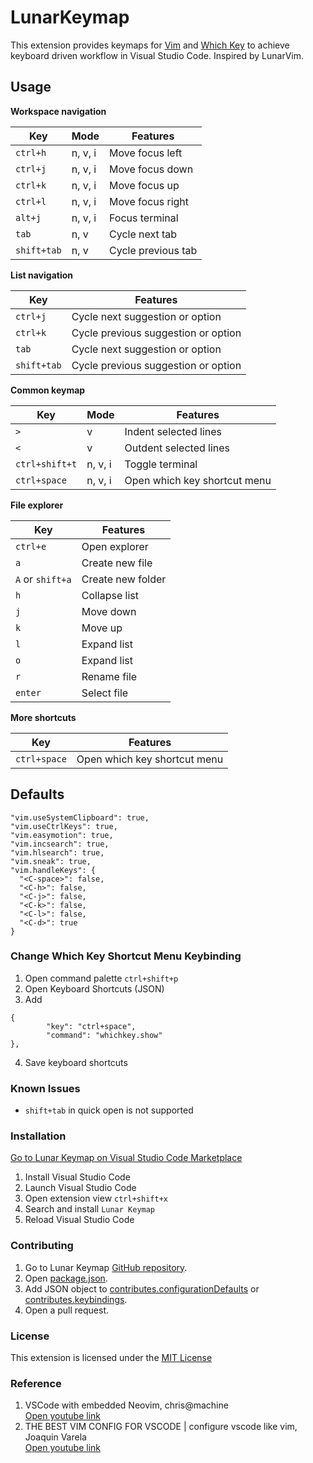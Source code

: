 # LunarKeymap

This extension provides keymaps for [Vim](https://marketplace.visualstudio.com/items?itemName=vscodevim.vim) and [Which Key](https://marketplace.visualstudio.com/items?itemName=VSpaceCode.whichkey) to achieve keyboard driven workflow in Visual Studio Code. Inspired by LunarVim.

## Usage

**Workspace navigation**

| Key         | Mode    | Features           |
| ----------- | ------- | ------------------ |
| `ctrl+h`    | n, v, i | Move focus left    |
| `ctrl+j`    | n, v, i | Move focus down    |
| `ctrl+k`    | n, v, i | Move focus up      |
| `ctrl+l`    | n, v, i | Move focus right   |
| `alt+j`     | n, v, i | Focus terminal     |
| `tab`       | n, v    | Cycle next tab     |
| `shift+tab` | n, v    | Cycle previous tab |

**List navigation**

| Key         | Features                            |
| ----------- | ----------------------------------- |
| `ctrl+j`    | Cycle next suggestion or option     |
| `ctrl+k`    | Cycle previous suggestion or option |
| `tab`       | Cycle next suggestion or option     |
| `shift+tab` | Cycle previous suggestion or option |

**Common keymap**

| Key            | Mode    | Features                                   |
| -------------- | ------- | ------------------------------------------ |
| `>`            | v       | Indent selected lines                      |
| `<`            | v       | Outdent selected lines                     |
| `ctrl+shift+t` | n, v, i | Toggle terminal                            |
| `ctrl+space`   | n, v, i | Open which key shortcut menu               |

**File explorer**

| Key              | Features          |
| ---------------- | ----------------- |
| `ctrl+e`         | Open explorer     |
| `a`              | Create new file   |
| `A` or `shift+a` | Create new folder |
| `h`              | Collapse list     |
| `j`              | Move down         |
| `k`              | Move up           |
| `l`              | Expand list       |
| `o`              | Expand list       |
| `r`              | Rename file       |
| `enter`          | Select file       |

**More shortcuts**

| Key          | Features                     |
| ------------ | ---------------------------- |
| `ctrl+space` | Open which key shortcut menu |

## Defaults

```
"vim.useSystemClipboard": true,
"vim.useCtrlKeys": true,
"vim.easymotion": true,
"vim.incsearch": true,
"vim.hlsearch": true,
"vim.sneak": true,
"vim.handleKeys": {
  "<C-space>": false,
  "<C-h>": false,
  "<C-j>": false,
  "<C-k>": false,
  "<C-l>": false,
  "<C-d>": true
}
```

### Change Which Key Shortcut Menu Keybinding

1. Open command palette `ctrl+shift+p`
2. Open Keyboard Shortcuts (JSON)
3. Add
```
{
        "key": "ctrl+space",
        "command": "whichkey.show"
},
```
4. Save keyboard shortcuts

### Known Issues

- `shift+tab` in quick open is not supported

### Installation

[Go to Lunar Keymap on Visual Studio Code Marketplace](https://marketplace.visualstudio.com/items?itemName=fathulfahmy.lunarkeymap)

1. Install Visual Studio Code
2. Launch Visual Studio Code
3. Open extension view `ctrl+shift+x`
4. Search and install `Lunar Keymap`
5. Reload Visual Studio Code

### Contributing

1. Go to Lunar Keymap [GitHub repository](https://github.com/fathulfahmy/lunarkeymap).
2. Open [package.json](https://github.com/fathulfahmy/lunarkeymap/blob/main/package.json).
3. Add JSON object to [contributes.configurationDefaults](https://github.com/fathulfahmy/lunarkeymap/blob/main/package.json) or [contributes.keybindings](https://github.com/fathulfahmy/lunarkeymap/blob/main/package.json).
4. Open a pull request.

### License

This extension is licensed under the [MIT License](https://github.com/fathulfahmy/lunarkeymap/blob/main/LICENSE)

### Reference

1. VSCode with embedded Neovim, chris@machine  
   [Open youtube link](https://www.youtube.com/watch?v=g4dXZ0RQWdw)
2. THE BEST VIM CONFIG FOR VSCODE | configure vscode like vim, Joaquin Varela  
   [Open youtube link](https://www.youtube.com/watch?v=Vkm4bc2Y0AA&t=215s)
